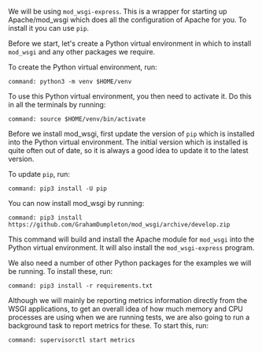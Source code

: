 We will be using `mod_wsgi-express`. This is a wrapper for starting up Apache/mod_wsgi which does all the configuration of Apache for you. To install it you can use `pip`.

Before we start, let's create a Python virtual environment in which to install `mod_wsgi` and any other packages we require.

To create the Python virtual environment, run:

```terminal:execute
command: python3 -m venv $HOME/venv
```

To use this Python virtual environment, you then need to activate it. Do this in all the terminals by running:

```terminal:execute-all
command: source $HOME/venv/bin/activate
```

Before we install mod_wsgi, first update the version of `pip` which is installed into the Python virtual environment. The initial version which is installed is quite often out of date, so it is always a good idea to update it to the latest version.

To update `pip`, run:

```terminal:execute
command: pip3 install -U pip
```

You can now install mod_wsgi by running:

```terminal:execute
command: pip3 install https://github.com/GrahamDumpleton/mod_wsgi/archive/develop.zip
```

This command will build and install the Apache module for `mod_wsgi` into the Python virtual environment. It will also install the `mod_wsgi-express` program.

We also need a number of other Python packages for the examples we will be running. To install these, run:

```terminal:execute
command: pip3 install -r requirements.txt
```

Although we will mainly be reporting metrics information directly from the WSGI applications, to get an overall idea of how much memory and CPU processes are using when we are running tests, we are also going to run a background task to report metrics for these. To start this, run:

```terminal:execute
command: supervisorctl start metrics
```
